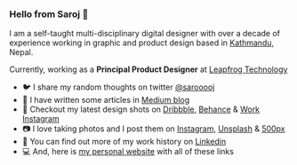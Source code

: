### Hello from Saroj 👋 

I am a self-taught multi-disciplinary digital designer with over a decade of experience working in graphic and product design based in  [Kathmandu](https://goo.gl/maps/MD45ZGNX9iMKDKLt6), Nepal.

Currently, working as a **Principal Product Designer** at  [Leapfrog Technology](https://www.lftechnology.com/)

 - 🐦 I share my random thoughts on twitter [@sarooooj](https://twitter.com/sarooooj) 
 - 📝 I have written some articles in [Medium blog](https://medium.com/@sarojshahi)
 - 🏀 Checkout my latest design shots on [Dribbble](https://dribbble.com/sarojshahi), [Behance](https://www.behance.net/sarojshahi) & [Work Instagram](https://www.instagram.com/_sarojshahi/)
 - 📷 I love taking photos and I post them on [Instagram](https://www.instagram.com/sarooooj_/), [Unsplash](https://unsplash.com/@sarojshahi) & [500px](http://500px.com/sarojshahi)
 - 💼 You can find out more of my work history on [Linkedin](https://www.linkedin.com/in/sarojshahi/)
  - 💻 And, here is [my personal website](https://www.sarojshahi.com/) with all of these links

